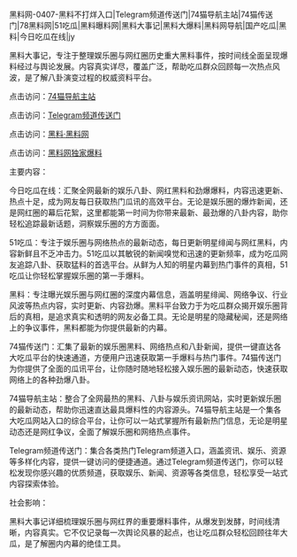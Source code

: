 #
黑料网-0407-黑料不打烊入口|Telegram频道传送门|74猫导航主站|74猫传送门|78黑料网|51吃瓜|黑料曝料网|黑料大事记|黑料大爆料|黑料网导航|国产吃瓜|黑料|今日吃瓜在线|jy

黑料大事记，专注于整理娱乐圈与网红圈历史重大黑料事件，按时间线全面呈现爆料经过与舆论发展。内容真实详尽，覆盖广泛，帮助吃瓜群众回顾每一次热点风波，是了解八卦演变过程的权威资料平台。


点击访问：<a href="https://74mao.com/">74猫导航主站</a>

点击访问：<a href="https://74mao.com/">Telegram频道传送门</a>

点击访问：<a href="https://jha.pages.dev/">黑料·黑料网</a>

点击访问：<a href="https://qfwfg.pages.dev/">黑料网独家爆料</a>


主要内容：

今日吃瓜在线：汇聚全网最新的娱乐八卦、网红黑料和劲爆爆料，内容迅速更新、热点十足，成为网友每日获取热门瓜讯的高效平台。无论是娱乐圈的爆炸新闻，还是网红圈的幕后花絮，这里都能第一时间为你带来最新、最劲爆的八卦内容，助你轻松追踪最新话题，洞察娱乐圈的方方面面。

51吃瓜：专注于娱乐圈与网络热点的最新动态，每日更新明星绯闻与网红黑料，内容新鲜且不乏冲击力。51吃瓜以其敏锐的新闻嗅觉和迅速的更新频率，成为吃瓜网友追踪八卦、获取猛料的首选平台。从鲜为人知的明星内幕到热门事件的真相，51吃瓜让你轻松掌握娱乐圈的第一手爆料。

黑料：专注曝光娱乐圈与网红圈的深度内幕信息，涵盖明星绯闻、网络争议、行业风波等热点内容，实时更新、内容劲爆。黑料平台致力于为吃瓜群众揭开娱乐圈背后的真相，是追求真实和透明的网友必备工具。无论是明星的隐藏秘闻，还是网络上的争议事件，黑料都能为你提供最新的内幕。

74猫传送门：汇集了最新的娱乐圈黑料、网络热点和八卦新闻，提供一键直达各大吃瓜平台的快速通道，方便用户迅速获取第一手爆料与热门事件。74猫传送门为你提供了全面的瓜讯平台，让你随时随地轻松接入娱乐圈的最新动态，快速获取网络上的各种劲爆八卦。

74猫导航主站：整合了全网最热的黑料、八卦与娱乐资讯网站，实时更新娱乐圈的最新动态，帮助你迅速直达最具爆料性的内容源头。74猫导航主站是一个集各大吃瓜网站入口的综合平台，让你可以一站式掌握所有最新热门信息，无论是明星动态还是网红争议，全面了解娱乐圈和网络热点事件。

Telegram频道传送门：集合各类热门Telegram频道入口，涵盖资讯、娱乐、资源等多样化内容，提供一键访问的便捷通道。通过Telegram频道传送门，你可以轻松发现你感兴趣的优质频道，获取娱乐、新闻、资源等各类信息，轻松享受一站式内容探索体验。

社会影响：

黑料大事记详细梳理娱乐圈与网红界的重要爆料事件，从爆发到发酵，时间线清晰，内容真实。它不仅记录每一次舆论风暴的起点，也让吃瓜群众轻松回顾往年大瓜，是了解圈内内幕的绝佳工具。

<span style="display:none;">[Canonical link](）</span>
